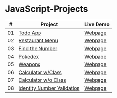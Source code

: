 # JavaScript-Projects


|  #  | Project                                                                                 | Live Demo                                                           |
| :-: | --------------------------------------------------------------------------------------- | ------------------------------------------------------------------- |
| 01  | [Todo App](https://github.com/keremilhan/to-do-project)                                 | [Webpage](https://keremilhan.github.io/to-do-project/)              |
| 02  | [Restaurant Menu](https://github.com/keremilhan/Restaurant-Menu)                        | [Webpage](https://keremilhan.github.io/Restaurant-Menu/)            |
| 03  | [Find the Number](https://github.com/keremilhan/Find-the-Number)                        | [Webpage](https://keremilhan.github.io/Find-the-Number/)            |
| 04  | [Pokedex](https://github.com/keremilhan/Pokedex)                                        | [Webpage](https://keremilhan.github.io/Pokedex/)                    |
| 05  | [Weapons](https://github.com/keremilhan/Weapons)                                        | [Webpage](https://keremilhan.github.io/Weapons/)                    |
| 06  | [Calculator w/Class](https://github.com/keremilhan/Calculator)                          | [Webpage](https://keremilhan.github.io/Calculator/)                 |
| 07  | [Calculator w/o Class](https://github.com/keremilhan/Calculator-Project)                | [Webpage](https://keremilhan.github.io/Calculator-Project/)         |
| 08  | [Identity Number Validation](https://github.com/keremilhan/TC-Validation)               | [Webpage](https://keremilhan.github.io/TC-Validation/)              |
